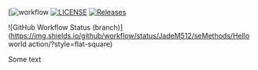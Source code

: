 [![workflow](https://github.com/JadenM512/seMethods/actions/workflows/main.yml/badge.svg)
[![LICENSE](https://img.shields.io/github/license/JadenM512/seMethods.svg?style=flat-square)](https://github.com/JadeM512/seMethods/blob/master/LICENSE)
[![Releases](https://img.shields.io/github/release/JadenM512/seMethods/all.svg?style=flat-square)](https://github.com/JadenM512/seMethods/releases)


![GitHub Workflow Status (branch)](https://img.shields.io/github/workflow/status/JadeM512/seMethods/Hello world action/<branch>?style=flat-square)


Some text
